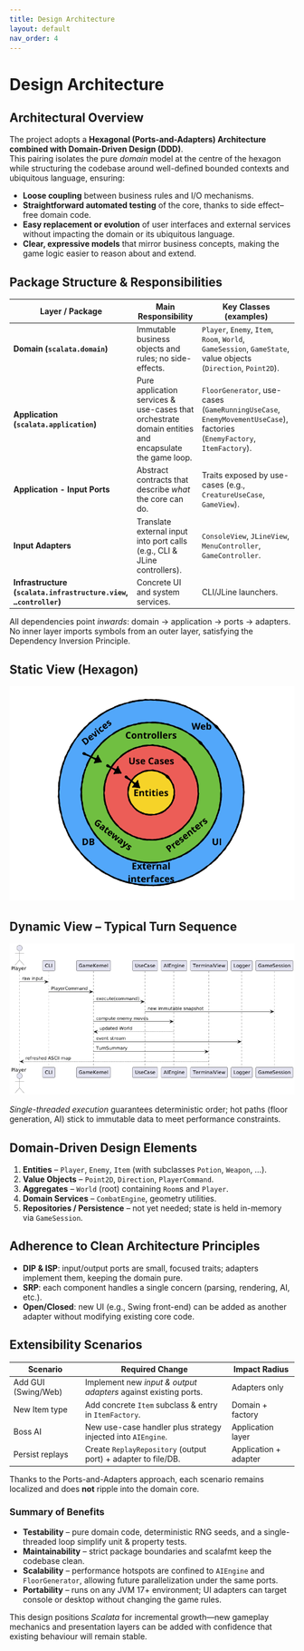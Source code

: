 ```yaml
---
title: Design Architecture
layout: default
nav_order: 4
---
```

# Design Architecture

## Architectural Overview
The project adopts a **Hexagonal (Ports-and-Adapters) Architecture** **combined with Domain-Driven Design (DDD)**.  
This pairing isolates the pure *domain* model at the centre of the hexagon while structuring the codebase 
around well-defined bounded contexts and ubiquitous language, ensuring:

- **Loose coupling** between business rules and I/O mechanisms.
- **Straightforward automated testing** of the core, thanks to side effect–free domain code.
- **Easy replacement or evolution** of user interfaces and external services without impacting the domain 
or its ubiquitous language.
- **Clear, expressive models** that mirror business concepts, making the game logic easier to reason about 
and extend.

## Package Structure & Responsibilities

| Layer / Package                                                   | Main Responsibility                                                                                   | Key Classes (examples)                                                                                                 |
|-------------------------------------------------------------------|-------------------------------------------------------------------------------------------------------|------------------------------------------------------------------------------------------------------------------------|
| **Domain (`scalata.domain`)**                                     | Immutable business objects and rules; no side-effects.                                                | `Player`, `Enemy`, `Item`, `Room`, `World`, `GameSession`, `GameState`, value objects (`Direction`, `Point2D`).        |
| **Application (`scalata.application`)**                           | Pure application services & use-cases that orchestrate domain entities and encapsulate the game loop. | `FloorGenerator`, use-cases (`GameRunningUseCase`, `EnemyMovementUseCase`), factories (`EnemyFactory`, `ItemFactory`). |
| **Application - Input Ports**                                     | Abstract contracts that describe *what* the core can do.                                              | Traits exposed by use-cases (e.g., `CreatureUseCase`, `GameView`).                                                     |
| **Input Adapters**                                                | Translate external input into port calls (e.g., CLI & JLine controllers).                             | `ConsoleView`, `JLineView`, `MenuController`, `GameController`.                                                        |
| **Infrastructure (`scalata.infrastructure.view`, `…controller`)** | Concrete UI and system services.                                                                      | CLI/JLine launchers.                                                                                                   |

All dependencies point *inwards*: domain → application → ports → adapters. No inner layer imports symbols 
from an outer layer, satisfying the Dependency Inversion Principle.

## Static View (Hexagon)

![plot](./DDD-scalata.png)

## Dynamic View – Typical Turn Sequence

![plot](./sequence_arch_sclata.png)

*Single-threaded execution* guarantees deterministic order; hot paths (floor generation, AI) stick to 
immutable data to meet performance constraints.

## Domain-Driven Design Elements

1. **Entities** – `Player`, `Enemy`, `Item` (with subclasses `Potion`, `Weapon`, …).
2. **Value Objects** – `Point2D`, `Direction`, `PlayerCommand`.
3. **Aggregates** – `World` (root) containing `Room`s and `Player`.
4. **Domain Services** – `CombatEngine`, geometry utilities.
5. **Repositories / Persistence** – not yet needed; state is held in-memory via `GameSession`.

## Adherence to Clean Architecture Principles
- **DIP & ISP**: input/output ports are small, focused traits; adapters implement them, keeping the domain pure.
- **SRP**: each component handles a single concern (parsing, rendering, AI, etc.).
- **Open/Closed**: new UI (e.g., Swing front-end) can be added as another adapter without modifying 
existing core code.

## Extensibility Scenarios

| Scenario              | Required Change                                                   | Impact Radius         |
|-----------------------|-------------------------------------------------------------------|-----------------------|
| Add GUI (Swing/Web)   | Implement new *input & output adapters* against existing ports.   | Adapters only         |
| New Item type         | Add concrete `Item` subclass & entry in `ItemFactory`.            | Domain + factory      |
| Boss AI               | New use-case handler plus strategy injected into `AIEngine`.      | Application layer     |
| Persist replays       | Create `ReplayRepository` (output port) + adapter to file/DB.     | Application + adapter |

Thanks to the Ports-and-Adapters approach, each scenario remains localized and does **not** ripple into the domain core.

### Summary of Benefits
- **Testability** – pure domain code, deterministic RNG seeds, and a single-threaded loop simplify unit 
& property tests.
- **Maintainability** – strict package boundaries and scalafmt keep the codebase clean.
- **Scalability** – performance hotspots are confined to `AIEngine` and `FloorGenerator`, 
allowing future parallelization under the same ports.
- **Portability** – runs on any JVM 17+ environment; UI adapters can target console or desktop 
without changing the game rules.

This design positions *Scalata* for incremental growth—new gameplay mechanics and presentation layers 
can be added with confidence that existing behaviour will remain stable.
